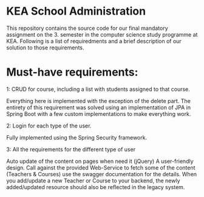 # KEA School Administration

This repository contains the source code for our final mandatory assignment on the 3. semester in the computer science study programme at KEA. Following is a list of requiredments and a brief description of our solution to those requirements.

# Must-have requirements:
1: CRUD for course, including a list with students assigned to that course. 

Everything here is implemented with the exception of the delete part. The entirety of this requirement was solved using an implementation of JPA in Spring Boot with a few custom implementations to make everything work.

2: Login for each type of the user.

Fully implemented using the Spring Security framework.

3: All the requirements for the different type of user

Auto update of the content on pages when need it (jQuery)
A user-friendly design.
Call against the provided Web-Service to fetch some of the content (Teachers & Courses) use the swagger documentation for the details. 
When you add/update a new Teacher or Course to your backend, the newly added/updated resource should also be reflected in the legacy system.

